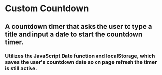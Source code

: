 # Custom Countdown

## A countdown timer that asks the user to type a title and input a date to start the countdown timer.

### Utilizes the JavaScript Date function and localStorage, which saves the user's countdown date so on page refresh the timer is still active.
